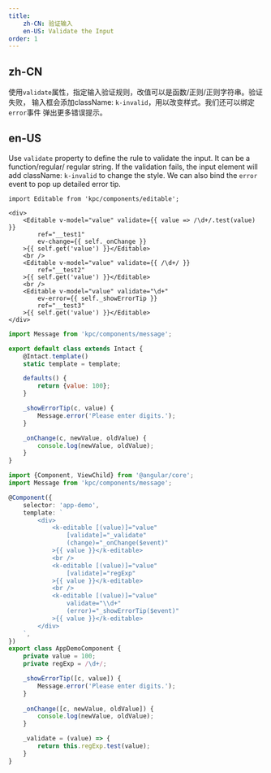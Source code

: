 ```yaml
---
title: 
    zh-CN: 验证输入
    en-US: Validate the Input
order: 1
---
```


## zh-CN

使用`validate`属性，指定输入验证规则，改值可以是函数/正则/正则字符串。验证失败，
输入框会添加className: `k-invalid`，用以改变样式。我们还可以绑定`error`事件
弹出更多错误提示。

## en-US

Use `validate` property to define the rule to validate the input. It can be a function/regular/
regular string. If the validation fails, the input element will add className: `k-invalid` to 
change the style. We can also bind the `error` event to pop up detailed error tip.

```vdt
import Editable from 'kpc/components/editable';

<div>
    <Editable v-model="value" validate={{ value => /\d+/.test(value) }}
        ref="__test1"
        ev-change={{ self._onChange }}
    >{{ self.get('value') }}</Editable>
    <br />
    <Editable v-model="value" validate={{ /\d+/ }}
        ref="__test2"
    >{{ self.get('value') }}</Editable>
    <br />
    <Editable v-model="value" validate="\d+"
        ev-error={{ self._showErrorTip }}
        ref="__test3"
    >{{ self.get('value') }}</Editable>
</div>
```

```js
import Message from 'kpc/components/message';

export default class extends Intact {
    @Intact.template()
    static template = template;

    defaults() {
        return {value: 100};
    }

    _showErrorTip(c, value) {
        Message.error('Please enter digits.');
    }

    _onChange(c, newValue, oldValue) {
        console.log(newValue, oldValue);
    }
} 
```

```ts
import {Component, ViewChild} from '@angular/core';
import Message from 'kpc/components/message';

@Component({
    selector: 'app-demo',
    template: `
        <div>
            <k-editable [(value)]="value" 
                [validate]="_validate"
                (change)="_onChange($event)"
            >{{ value }}</k-editable>
            <br />
            <k-editable [(value)]="value" 
                [validate]="regExp"
            >{{ value }}</k-editable>
            <br />
            <k-editable [(value)]="value"
                validate="\\d+"
                (error)="_showErrorTip($event)"
            >{{ value }}</k-editable>
        </div>
    `,
})
export class AppDemoComponent {
    private value = 100;
    private regExp = /\d+/;

    _showErrorTip([c, value]) {
        Message.error('Please enter digits.');
    }
    
    _onChange([c, newValue, oldValue]) {
        console.log(newValue, oldValue);
    }

    _validate = (value) => {
        return this.regExp.test(value);
    }
}
```
